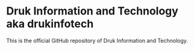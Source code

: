 # Druk Information and Technology aka drukinfotech
This is the official GitHub repository of Druk Information and Technology.
